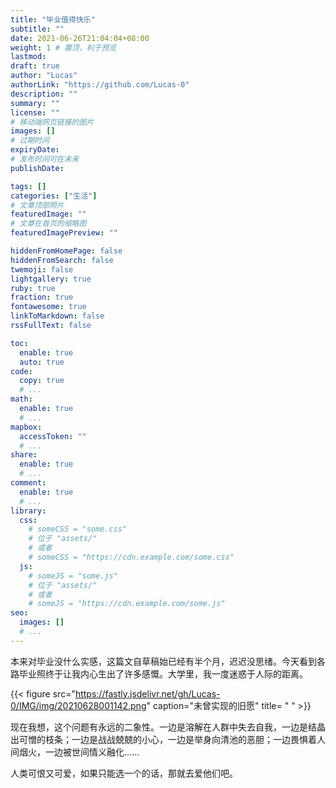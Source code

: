 ```yaml
---
title: "毕业值得快乐"
subtitle: ""
date: 2021-06-26T21:04:04+08:00
weight: 1 # 置顶，利于预览
lastmod: 
draft: true
author: "Lucas"
authorLink: "https://github.com/Lucas-0"
description: ""
summary: ""
license: ""
# 移动端网页链接的图片
images: []
# 过期时间
expiryDate: 
# 发布时间可在未来
publishDate: 

tags: []
categories: ["生活"]
# 文章顶部照片
featuredImage: ""
# 文章在首页的缩略图
featuredImagePreview: ""

hiddenFromHomePage: false
hiddenFromSearch: false
twemoji: false
lightgallery: true
ruby: true
fraction: true
fontawesome: true
linkToMarkdown: false
rssFullText: false

toc:
  enable: true
  auto: true
code:
  copy: true
  # ...
math:
  enable: true
  # ...
mapbox:
  accessToken: ""
  # ...
share:
  enable: true
  # ...
comment:
  enable: true
  # ...
library:
  css:
    # someCSS = "some.css"
    # 位于 "assets/"
    # 或者
    # someCSS = "https://cdn.example.com/some.css"
  js:
    # someJS = "some.js"
    # 位于 "assets/"
    # 或者
    # someJS = "https://cdn.example.com/some.js"
seo:
  images: []
  # ...
---
```


<!--more-->
本来对毕业没什么实感，这篇文自草稿始已经有半个月，迟迟没思绪。今天看到各路毕业照终于让我内心生出了许多感慨。大学里，我一度迷惑于人际的距离。

{{< figure src="https://fastly.jsdelivr.net/gh/Lucas-0/IMG/img/20210628001142.png" caption="未曾实现的旧愿" title= " " >}}

现在我想，这个问题有永远的二象性。一边是溶解在人群中失去自我，一边是结晶出可憎的枝条；一边是战战兢兢的小心，一边是举身向清池的恶胆；一边畏惧着人间烟火，一边被世间情义融化……

人类可恨又可爱，如果只能选一个的话，那就去爱他们吧。

<!--平平淡淡，无甚精彩之处的生活。

### 琴声何处

那时为了分散注意力，试过在网上加几个妹妹，发现挺难聊下去的。一方面担心货不对板，另一方面虽然不敢太过直球，但是彼此都心知肚明，弯弯绕绕，旁敲侧击，一开始就带着表演，说话实在不自在。没过多久就把热情消耗了个干净，大概靠网络结缘的人不能太过拘谨保守。

在学校的大部分时间里，单身并不会造成烦恼。相反，获得了在舒适区内自由活动的特权。只是在极少数需要仪式感的时刻，希望能出双入对——感谢围城早早把这种心理说得明明白白。

### ch ###

我的大学里没有发生年高德劭的老教授一席话改变人生的情节。一切都是按部就班的前进，没有进化大爆炸，却也在缓缓地改变。

发现自己对本科并没有很深的感触，也许是过的太平安了。

### 关于纪念 ###

我意识到，只有留在记忆里的才是属于自己的。在景点无论拍了多少照片，日后也不会去翻阅，只有映入眼中的一刻真实存在；与人无论有千言万语的交谈，只有能记住的才是有价值的，其余就算装订成册也不过是别人的故事。-->
